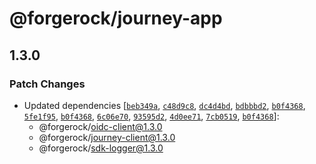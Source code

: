 # @forgerock/journey-app

## 1.3.0

### Patch Changes

- Updated dependencies [[`beb349a`](https://github.com/ForgeRock/ping-javascript-sdk/commit/beb349a9a13e7bb8fbad35bf9bda9e340545cffa), [`c48d9c8`](https://github.com/ForgeRock/ping-javascript-sdk/commit/c48d9c8ba58b59d2c29b954d34b1a3606ef4d6a1), [`dc4d4bd`](https://github.com/ForgeRock/ping-javascript-sdk/commit/dc4d4bdb5aa781660de631f45b22620e400d9f4a), [`bdbbbd2`](https://github.com/ForgeRock/ping-javascript-sdk/commit/bdbbbd28af3f56393d12feb63d0c353ba7c89fa1), [`b0f4368`](https://github.com/ForgeRock/ping-javascript-sdk/commit/b0f4368637a788c5472587f5232678312a7eabfe), [`5fe1f95`](https://github.com/ForgeRock/ping-javascript-sdk/commit/5fe1f95667761a6a35b69e0b278e086e7cbc7e98), [`b0f4368`](https://github.com/ForgeRock/ping-javascript-sdk/commit/b0f4368637a788c5472587f5232678312a7eabfe), [`6c06e70`](https://github.com/ForgeRock/ping-javascript-sdk/commit/6c06e709a7aa503cda2e4f2b923cace1abcebd3c), [`93595d2`](https://github.com/ForgeRock/ping-javascript-sdk/commit/93595d265234cd149ff76dbac20e3e1031c3ef5f), [`4d0ee71`](https://github.com/ForgeRock/ping-javascript-sdk/commit/4d0ee71ad7570d63a2d7dba965e1469ffb4cff08), [`7cb0519`](https://github.com/ForgeRock/ping-javascript-sdk/commit/7cb0519b833ec8094a57cc20c4183fc4e521e132), [`b0f4368`](https://github.com/ForgeRock/ping-javascript-sdk/commit/b0f4368637a788c5472587f5232678312a7eabfe)]:
  - @forgerock/oidc-client@1.3.0
  - @forgerock/journey-client@1.3.0
  - @forgerock/sdk-logger@1.3.0
